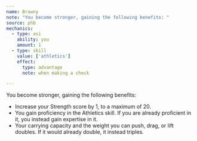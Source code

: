 ```yaml
---
name: Brawny
note: "You become stronger, gaining the following benefits: "
source: phb
mechanics:
  - type: asi
    ability: you
    amount: 1
  - type: skill
    value: ['athletics']
    effect:
      type: advantage
      note: when making a check

---
```

You become stronger, gaining the following benefits: 
- Increase your Strength score by 1, to a maximum of 20. 
- You gain proficiency in the Athletics skill. If you are already proficient in it, you instead gain expertise in it. 
- Your carrying capacity and the weight you can push, drag, or lift doubles. If it would already double, it instead triples.

